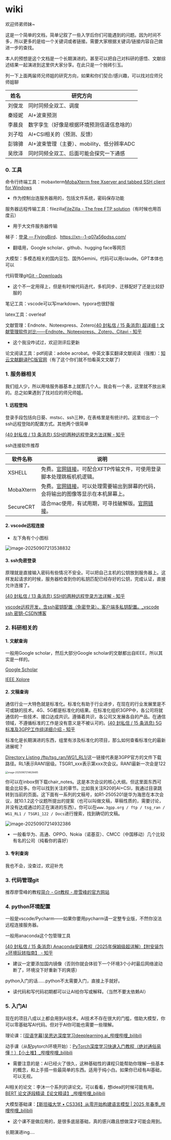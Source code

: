 # wiki

欢迎师弟师妹~

这是一个简单的文档，简单记叙了一些入学后你们可能遇到的问题。因为时间不多，所以更多的是给一个关键词或者链接。需要大家根据关键词/链接内容自己做进一步的查找。

本人的预想是这个文档是一个长期演进的。甚至可以把自己对科研的感悟、文献综述结果一起演进到这里供大家分享。在此只是一个抛砖引玉。

列一下上面两届师兄师姐的研究方向，如果和你们契合/感兴趣，可以找对应师兄师姐聊

| 姓名   | 研究方向                                   |
| ------ | ------------------------------------------ |
| 刘俊龙 | 同时同频全双工、调度                       |
| 秦娅妮 | AI+波束预测                                |
| 李晨良 | 数字孪生（好像是根据环境预测信道信息啥的） |
| 刘子晗 | AI+CSI相关的（预测、反馈）                 |
| 彭锦骢 | AI+波束管理（主要）、mobility、低分辨率ADC |
| 吴欣泽 | 同时同频全双工、后面可能会探究一下通感     |



### 0. 工具

命令行终端工具：mobaxterm[MobaXterm free Xserver and tabbed SSH client for Windows](https://mobaxterm.mobatek.net/)

+ 作为控制台连服务器用的，包括文件系统，密码保存功能

服务器远程传输工具：filezilla[FileZilla - The free FTP solution](https://filezilla-project.org/)（有时候也用百度云）

+ 用于大文件服务器传输

梯子：[登录 — FlyingBird](https://fbweb01.getxlx.com/auth/login)、https://xn--1-q07a56pdss.com/

+ 翻墙用，Google scholar、github、hugging face等网页

大模型：多模态相关的国内豆包、国外Gemini。代码可以用claude。GPT本体也可以

代码管理git[Git - Downloads](https://git-scm.com/downloads)

+ 这个不一定用得上，但是有时候代码迭代，多机同步、迁移配好了还是比较舒服的

笔记工具：vscode可以写markdown、typora也很舒服

latex工具：overleaf

文献管理：Endnote、Noteexpress、Zotero[(40 封私信 / 15 条消息) 超详细！文献管理软件对比——Endnote、Noteexpress、Zotero、Citavi - 知乎](https://zhuanlan.zhihu.com/p/348608795)

+ 这个我没咋试过，欢迎测评后更新

论文阅读工具：pdf阅读：adobe acrobat。中英文事实翻译文献阅读（强推）：[知云文献翻译PC版官网](https://www.zhiyunwenxian.cn/)（有了这个你们就不怕看英文文献了）

### 1. 服务器相关

我们组人少，所以用啥服务器基本上就那几个人。我会有一个表，这里就不放出来的。总之如果遇到了找对应的师兄师姐。

#### 1. 远程登陆

登录手段包括向日葵、mstsc、ssh三种，在表格里是有统计的。这里给出一个ssh远程登陆的配置方式。其他两个很简单

[(40 封私信 / 13 条消息) SSH的两种远程登录方法详解 - 知乎](https://zhuanlan.zhihu.com/p/587777394)

ssh连接软件推荐

| 软件名称  | 说明                                                         |
| --------- | ------------------------------------------------------------ |
| XSHELL    | 免费。[官网链接](https://www.xshell.com/zh/)。可配合XFTP传输文件，可使用登录脚本处理跳板机机逻辑。 |
| MobaXterm | 免费。[官网链接](https://mobaxterm.mobatek.net/)。可以处理需要输出到屏幕的代码，会将输出的图像等显示在本机屏幕上。 |
| SecureCRT | 适合mac使用，有试用期，可寻找破解版。[官网链接](https://www.vandyke.com/products/securecrt/)。 |

#### 2. vscode远程连接

+ 左下角有个小图标

![image-20250907213538832](./assets/image-20250907213538832.png)



#### 3. ssh免密登录

原理就是直接输入密码有些情况不安全。可以把自己主机的公钥放到服务器上。这样发起请求的时候，服务器检查到你的私钥匹配已经存好的公钥，完成认证，直接允许连接了。

[(40 封私信 / 13 条消息) SSH的两种远程登录方法详解 - 知乎](https://zhuanlan.zhihu.com/p/587777394)

[vscode远程开发，含ssh密钥配置（免密登录）、客户端多私钥配置。_vscode ssh 密钥-CSDN博客](https://blog.csdn.net/hayreen/article/details/109225507)

### 2. 科研相关的

#### 1. 文献查询

一般用Google scholar，然后大部分Google scholar的文献都出自IEEE，所以其实是一样的。

[Google Scholar](https://scholar.google.com/)

[IEEE Xplore](https://ieeexplore.ieee.org/Xplore/home.jsp)

#### 2. 文稿查询

通信行业一大特色就是标准化。标准化有助于行业进步，在现在的行业发展里是不可或缺的技术。4G、5G都是标准化的结果。在标准化组织3GPP中，各公司将就通信的一些技术、接口达成共识。遵循着共识，各公司又发展各自的产品。在通信领域，不遵循标准的工作是没有意义是不被认可的。[(40 封私信 / 15 条消息) 5G标准及3GPP工作组详细介绍 - 知乎](https://zhuanlan.zhihu.com/p/619347100)

标准化是长期演进的东西，组里有涉及标准化的项目，那么如何查看标准化的最新进展呢？

[Directory Listing /ftp/tsg_ran/WG1_RL1/](https://www.3gpp.org/ftp/tsg_ran/WG1_RL1/)这一链接代表是3GPP官方的文件下载路径。RL1表示RAN1层级。TSGR1_xxx表示第xxx次会议。RAN1最新一次会是122

<img src="./assets/image-20250907214628485.png" alt="image-20250907214628485" style="zoom:50%;" />

你可以在inbox侧下载chair_notes。这是本次会议的核心大纲。但这里面东西可能会比较多。你可以找到关注的章节。比如我关注R20的AI+CSI，我通过目录跳转到当前的页面。这下面有一系列的文稿号，如R1-2505201是华为海思在本次会议，就10.1.2这个议题所提出的提案（也可以叫做文稿，草稿性质的，需要讨论，并没有达成通过的正在演进的东西）。你可以在`www.3gpp.org / ftp / tsg_ran / WG1_RL1 / TSGR1_122 / Docs`进行搜索，找到确切的文稿。

<img src="./assets/image-20250907214932386.png" alt="image-20250907214932386"  />

+ 一般看华为、高通、OPPO、Nokia（诺基亚）、CMCC（中国移动）几个比较有名的公司（纯看你的喜好）

#### 3. 专利查询

我也不会，没查过，欢迎补充

### 3. 代码管理git

推荐廖雪峰的教程[简介 - Git教程 - 廖雪峰的官方网站](https://liaoxuefeng.com/books/git/introduction/index.html)



### 4. python环境配置

一般是vscode/Pycharm——如果你要用pycharm请一定整专业版，不然你没法远程连接服务器。

一般用anaconda这个包管理工具

[(40 封私信 / 15 条消息) Anaconda安装教程（2025年保姆级超详解）【附安装包+环境玩转指南】 - 知乎](https://zhuanlan.zhihu.com/p/1896552549621936802)

+ 建议一定要添加国内镜像（否则你就会体验下一个环境3个小时最后网络波动断了，环境没下好重新下的爽感）

python入门的话……python不太需要入门，直接上手就好。

+ 读代码和写代码初期都可以让AI给你写或解释。（当然不要太依赖AI）

### 5. 入门AI

现在的项目八成以上都会用到AI技术。AI技术不存在很大的门槛，借助大模型，你可以零基础写AI代码。但对于AI你可能也需要一些理解。

理论课：[[双语字幕\]吴恩达深度学习deeplearning.ai_哔哩哔哩_bilibili](https://www.bilibili.com/video/BV1FT4y1E74V/?spm_id_from=333.337.search-card.all.click&vd_source=df29b8e0b860a286ce34aafeccfd709d)

动手课（从配pytorch环境开始）：[PyTorch深度学习快速入门教程（绝对通俗易懂！）【小土堆】_哔哩哔哩_bilibili](https://www.bilibili.com/video/BV1hE411t7RN/?spm_id_from=333.337.search-card.all.click&vd_source=df29b8e0b860a286ce34aafeccfd709d)

+ 需要注意的是：AI已经火了很久，这种基础性的课程只能帮助你理解一些基本的概念，和上手搭一些最简单的东西。适用于纯小白。如果你已经有AI基础，可以无视。

AI相关的论文：李沐一个系列的讲论文。可以看看，想idea的时候可能有用。[BERT 论文逐段精读【论文精读】_哔哩哔哩_bilibili](https://www.bilibili.com/video/BV1PL411M7eQ/?spm_id_from=333.337.top_right_bar_window_custom_collection.content.click)

大模型基础课：[【斯坦福大学 • CS336】从零开始构建语言模型 | 2025 年春季_哔哩哔哩_bilibili](https://www.bilibili.com/video/BV1pAjUzYEaK/?spm_id_from=333.1007.top_right_bar_window_custom_collection.content.click)

+ 这个课不是做应用的，是很多底层基础，真的感兴趣且想做深才可能会用到。



长期演进ing....

